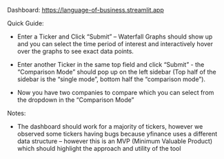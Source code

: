 Dashboard: https://language-of-business.streamlit.app

Quick Guide:

- Enter a Ticker and Click “Submit” – Waterfall Graphs should show up and you can select the time period of interest and interactively hover over the graphs to see exact data points.

- Enter another Ticker in the same top field and click “Submit” - the “Comparison Mode” should pop up on the left sidebar (Top half of the sidebar is the “single mode”, bottom half the “comparison mode”).

- Now you have two companies to compare which you can select from the dropdown in the “Comparison Mode”

Notes:

- The dashboard should work for a majority of tickers, however we observed some tickers having bugs because yfinance uses a different data structure – however this is an MVP (Minimum Valuable Product) which should highlight the approach and utility of the tool
